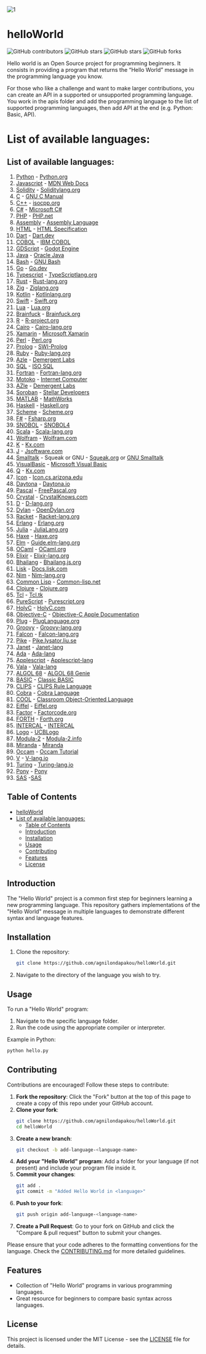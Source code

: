 ![1](https://github.com/user-attachments/assets/b51944b7-d8b2-4564-b951-7dd9646f938e)


# helloWorld

![GitHub contributors](https://img.shields.io/github/contributors/agnilondapakou/helloWorld)
![GitHub stars](https://img.shields.io/github/issues/agnilondapakou/helloWorld)
![GitHub stars](https://img.shields.io/github/stars/agnilondapakou/helloWorld)
![GitHub forks](https://img.shields.io/github/forks/agnilondapakou/helloWorld)

Hello world is an Open Source project for programming beginners. It consists in providing a program that returns the “Hello World” message in the programming language you know.

For those who like a challenge and want to make larger contributions, you can create an API in a supported or unsupported programming language. You work in the apis folder and add the programming language to the list of supported programming languages, then add API at the end (e.g. Python: Basic, API).

# List of available languages:

## List of available languages:

1. [Python](source/basic/helloworld.py) - [Python.org](https://www.python.org/)
2. [Javascript](source/basic/helloWorld.js) - [MDN Web Docs](https://developer.mozilla.org/en-US/docs/Web/JavaScript)
3. [Solidity](source/basic/helloworld.sol) - [Soliditylang.org](https://soliditylang.org/)
4. [C](source/basic/helloworld.c) - [GNU C Manual](https://www.gnu.org/software/gnu-c-manual/gnu-c-manual.html)
5. [C++](source/basic/helloworld.cpp) - [isocpp.org](https://isocpp.org/)
6. [C#](source/basic/helloworld.cs) - [Microsoft C#](https://dotnet.microsoft.com/en-us/languages/csharp)
7. [PHP](source/basic/helloworld.php) - [PHP.net](https://www.php.net/)
8. [Assembly](source/basic/helloworld.asm) - [Assembly Language](https://en.wikipedia.org/wiki/Assembly_language)
9. [HTML](source/basic/helloworld.html) - [HTML Specification](https://html.spec.whatwg.org/)
10. [Dart](source/basic/helloworld.dart) - [Dart.dev](https://dart.dev/)
11. [COBOL](source/basic/helloworld.cob) - [IBM COBOL](https://www.ibm.com/docs/en/cobol-zos)
12. [GDScript](source/basic/helloworld.gd) - [Godot Engine](https://docs.godotengine.org/en/stable/tutorials/scripting/gdscript/index.html)
13. [Java](source/basic/helloworld.java) - [Oracle Java](https://www.oracle.com/java/)
14. [Bash](source/basic/helloworld.sh) - [GNU Bash](https://www.gnu.org/software/bash/)
15. [Go](source/basic/helloworld.go) - [Go.dev](https://go.dev/)
16. [Typescript](source/basic/helloworld.ts) - [TypeScriptlang.org](https://www.typescriptlang.org/)
17. [Rust](source/basic/helloworld.rs) - [Rust-lang.org](https://www.rust-lang.org/)
18. [Zig](source/basic/helloworld.zig) - [Ziglang.org](https://ziglang.org/)
19. [Kotlin](source/basic/hello.kt) - [Kotlinlang.org](https://kotlinlang.org/)
20. [Swift](source/basic/helloworld.swift) - [Swift.org](https://www.swift.org/)
21. [Lua](source/basic/helloworld.lua) - [Lua.org](https://www.lua.org/)
22. [Brainfuck](source/basic/helloworld.bf) - [Brainfuck.org](https://brainfuck.org/)
23. [R](source/basic/helloworld.R) - [R-project.org](https://www.r-project.org/)
24. [Cairo](source/basic/helloworld.cairo) - [Cairo-lang.org](https://www.cairo-lang.org/)
25. [Xamarin](source/basic/HelloWorld.xaml) - [Microsoft Xamarin](https://dotnet.microsoft.com/en-us/apps/xamarin)
26. [Perl](source/basic/helloworld.pl) - [Perl.org](https://www.perl.org/)
27. [Prolog](source/basic/helloworld.pro) - [SWI-Prolog](https://www.swi-prolog.org/)
28. [Ruby](source/basic/helloworld.rb) - [Ruby-lang.org](https://www.ruby-lang.org/en/)
29. [Azle](source/basic/helloworld_azle.ts) - [Demergent Labs](https://demergent-labs.github.io/azle/)
30. [SQL](source/basic/helloWorld.sql) - [ISO SQL](https://www.iso.org/standard/76583.html)
31. [Fortran](source/basic/hello.f90) - [Fortran-lang.org](https://fortran-lang.org/)
32. [Motoko](source/basic/helloworld.mo) - [Internet Computer](https://internetcomputer.org/docs/current/motoko/main/getting-started/motoko-introduction)
33. [AZle](source/basic/helloworld_azle.ts) - [Demergent Labs](https://github.com/demergent-labs)
34. [Soroban](source/basic/hello_world.rs) - [Stellar Developers](https://developers.stellar.org/)
35. [MATLAB](source/basic/helloworld.m) - [MathWorks](https://www.mathworks.com/products/matlab.html)
36. [Haskell](source/basic/helloworld.hs) - [Haskell.org](https://www.haskell.org/)
37. [Scheme](source/basic/helloworld.scm) - [Scheme.org](https://www.scheme.org/)
38. [F#](source/basic/helloworld.fs) - [Fsharp.org](https://fsharp.org/)
39. [SNOBOL](source/basic/helloworld.sno) - [SNOBOL4](https://www.regressive.org/snobol4/)
40. [Scala](source/basic/helloworld.scala) - [Scala-lang.org](https://www.scala-lang.org/)
41. [Wolfram](source/basic/helloworld.wl) - [Wolfram.com](https://www.wolfram.com/language/)
42. [K](source/basic/helloworld.k) - [Kx.com](https://kx.com/)
43. [J](source/basic/hello_world.clj) - [Jsoftware.com](https://www.jsoftware.com/#/)
44. [Smalltalk](source/basic/hello.st) - Squeak or GNU - [Squeak.org](https://squeak.org/) or [GNU Smalltalk](https://www.gnu.org/software/smalltalk/)
45. [VisualBasic](source/basic/hello.vb) - [Microsoft Visual Basic](https://learn.microsoft.com/en-us/dotnet/visual-basic/)
46. [Q](source/basic/hello.q) - [Kx.com](https://code.kx.com/q/)
47. [Icon](source/basic/hello_world.icn) - [Icon.cs.arizona.edu](https://www2.cs.arizona.edu/icon/)
48. [Daytona](source/basic/daytona.io) - [Daytona.io](https://daytona.io/)
49. [Pascal](source/basic/helloworld.pas) - [FreePascal.org](https://www.freepascal.org/)
50. [Crystal](source/basic/HelloWorld.cr) - [CrystalKnows.com](https://www.crystalknows.com/)
51. [D](source/basic/helloworld.d) - [D-lang.org](https://www.dlang.org/)
52. [Dylan](source/basic/helloWorld.dylan) - [OpenDylan.org](https://opendylan.org/)
53. [Racket](source/basic/helloWorld.rkt) - [Racket-lang.org](https://racket-lang.org/)
54. [Erlang](source/basic/helloworld.erl) - [Erlang.org](https://www.erlang.org/)
55. [Julia](source/basic/hello.jl) - [JuliaLang.org](https://julialang.org)
56. [Haxe](source/basic/hello.hx) - [Haxe.org](https://haxe.org/)
57. [Elm](source/basic/helloworld.elm) - [Guide.elm-lang.org](https://guide.elm-lang.org/)
58. [OCaml](source/basic/hrishikesh.ml) - [OCaml.org](https://ocaml.org/)
59. [Elixir](source/basic/hello_world.exs) - [Elixir-lang.org](https://elixir-lang.org/)
60. [Bhailang](source/HelloWorld.bhai) - [Bhailang.js.org](https://bhailang.js.org)
61. [Lisk](source/basic/helloworld-lisk.js) - [Docs.lisk.com](https://docs.lisk.com/)
62. [Nim](source/basic/helloWorld.nim) - [Nim-lang.org](https://nim-lang.org/)
63. [Common Lisp](source/basic/helloworld.lisp) - [Common-lisp.net](https://common-lisp.net/)
64. [Clojure](source/basic/hello_world.clj) - [Clojure.org](https://clojure.org/)
65. [Tcl](source/basic/helloworld.tcl) - [Tcl.tk](https://www.tcl.tk/about/language.html)
66. [PureScript](source/basic/HelloWorld.purs) - [Purescript.org](https://www.purescript.org/)
67. [HolyC](source/basic/HelloWorld.HC) - [HolyC.com](https://holyc-lang.com)
68. [Objective-C](source/basic/helloworld.m) - [Objective-C Apple Documentation](https://developer.apple.com/library/archive/documentation/Cocoa/Conceptual/ProgrammingWithObjectiveC/Introduction/Introduction.html)
69. [Plug](source/basic/helloworld.plug) - [PlugLanguage.org](https://pluglanguage.org)
70. [Groovy](source/basic/helloworld.groovy) - [Groovy-lang.org](https://groovy-lang.org/)
71. [Falcon](source/basic/heloworld.fcn) - [Falcon-lang.org](http://www.falconpl.org/)
72. [Pike](source/basic/hello_world.pike) - [Pike.lysator.liu.se](https://pike.lysator.liu.se/)
73. [Janet](source/basic/hello.janet) - [Janet-lang](https://janet-lang.org/docs/index.html)
74. [Ada](source/basic/hello.adb) - [Ada-lang](https://ada-lang.io/)
75. [Applescript](source/basic/helloworld.scpt) - [Applescript-lang](https://developer.apple.com/library/archive/documentation/AppleScript/Conceptual/AppleScriptLangGuide/introduction/ASLR_intro.html)
76. [Vala](source/basic/helloworld.vala) - [Vala-lang](https://vala.dev/)
77. [ALGOL 68](source/basic/helloworld.a68) - [ALGOL 68 Genie](https://jmvdveer.home.xs4all.nl/en.algol-68-genie.html)
78. [BASIC](source/basic/helloworld.bas) - [Classic BASIC](https://www.vintage-basic.net/)
79. [CLIPS](source/basic/helloworld.clp) - [CLIPS Rule Language](https://www.clipsrules.net/)
80. [Cobra](source/basic/helloworld.cobra) - [Cobra Language](http://cobra-language.com/)
81. [COOL](source/basic/helloworld.cl) - [Classroom Object-Oriented Language](https://theory.stanford.edu/~aiken/software/cool/cool.html)
82. [Eiffel](source/basic/helloworld.e) - [Eiffel.org](https://www.eiffel.org/)
83. [Factor](source/basic/helloworld.factor) - [Factorcode.org](https://factorcode.org/)
84. [FORTH](source/basic/helloworld.fth) - [Forth.org](https://www.forth.org/)
85. [INTERCAL](source/basic/helloworld.i) - [INTERCAL](https://www.tutorialspoint.com/intercal/)
86. [Logo](source/basic/helloworld.logo) - [UCBLogo](https://people.eecs.berkeley.edu/~bh/logo.html)
87. [Modula-2](source/basic/helloworld.mod) - [Modula-2.info](https://www.modula2.org/)
88. [Miranda](source/basic/helloworld.m) - [Miranda](https://miranda.org.uk/)
89. [Occam](source/basic/helloworld.occ) - [Occam Tutorial](https://www.cs.kent.ac.uk/projects/ofa/kroc/)
90. [V](source/basic/helloworld.v) - [V-lang.io](https://vlang.io/)
91. [Turing](source/basic/helloworld.t) - [Turing-lang.io](https://turing-lang.io/)
92. [Pony](source/basic/helloworld.pony) - [Pony](https://www.ponylang.io/)
93. [SAS](source/basic/helloworld.sas) -[SAS](https://www.sas.com/en_gb/training/courses/sas-programming.html)
    
## Table of Contents

- [helloWorld](#helloworld)
- [List of available languages:](#list-of-available-languages)
  - [Table of Contents](#table-of-contents)
  - [Introduction](#introduction)
  - [Installation](#installation)
  - [Usage](#usage)
  - [Contributing](#contributing)
  - [Features](#features)
  - [License](#license)

## Introduction

The "Hello World" project is a common first step for beginners learning a new programming language. This repository gathers implementations of the "Hello World" message in multiple languages to demonstrate different syntax and language features.

## Installation

1. Clone the repository:
   ```bash
   git clone https://github.com/agnilondapakou/helloWorld.git
   ```
2. Navigate to the directory of the language you wish to try.

## Usage

To run a "Hello World" program:

1. Navigate to the specific language folder.
2. Run the code using the appropriate compiler or interpreter.

Example in Python:

```bash
python hello.py
```

## Contributing

Contributions are encouraged! Follow these steps to contribute:

1. **Fork the repository**: Click the "Fork" button at the top of this page to create a copy of this repo under your GitHub account.
2. **Clone your fork**:
   ```bash
   git clone https://github.com/agnilondapakou/helloWorld.git
   cd helloWorld
   ```
3. **Create a new branch**:
   ```bash
   git checkout -b add-language-<language-name>
   ```
4. **Add your "Hello World" program**: Add a folder for your language (if not present) and include your program file inside it.
5. **Commit your changes**:
   ```bash
   git add .
   git commit -m "Added Hello World in <language>"
   ```
6. **Push to your fork**:
   ```bash
   git push origin add-language-<language-name>
   ```
7. **Create a Pull Request**: Go to your fork on GitHub and click the "Compare & pull request" button to submit your changes.

Please ensure that your code adheres to the formatting conventions for the language. Check the [CONTRIBUTING.md](https://github.com/agnilondapakou/helloWorld/blob/main/CONTRIBUTING.md) for more detailed guidelines.

## Features

- Collection of "Hello World" programs in various programming languages.
- Great resource for beginners to compare basic syntax across languages.

## License

This project is licensed under the MIT License - see the [LICENSE](https://github.com/agnilondapakou/helloWorld/blob/main/LICENSE) file for details.
